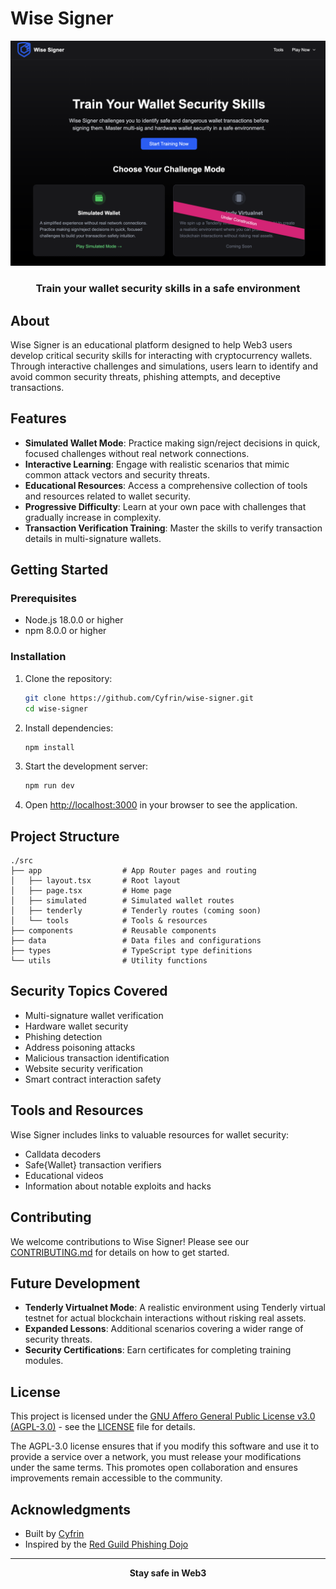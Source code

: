 # Wise Signer

<div align="center">
  <img src="public/landing-page.png" alt="Wise Signer Landing Page" width="700" />
  <h3>Train your wallet security skills in a safe environment</h3>
</div>

## About

Wise Signer is an educational platform designed to help Web3 users develop critical security skills for interacting with cryptocurrency wallets. Through interactive challenges and simulations, users learn to identify and avoid common security threats, phishing attempts, and deceptive transactions.

## Features

- **Simulated Wallet Mode**: Practice making sign/reject decisions in quick, focused challenges without real network connections.
- **Interactive Learning**: Engage with realistic scenarios that mimic common attack vectors and security threats.
- **Educational Resources**: Access a comprehensive collection of tools and resources related to wallet security.
- **Progressive Difficulty**: Learn at your own pace with challenges that gradually increase in complexity.
- **Transaction Verification Training**: Master the skills to verify transaction details in multi-signature wallets.

## Getting Started

### Prerequisites

- Node.js 18.0.0 or higher
- npm 8.0.0 or higher

### Installation

1. Clone the repository:
   ```bash
   git clone https://github.com/Cyfrin/wise-signer.git
   cd wise-signer
   ```

2. Install dependencies:
   ```bash
   npm install
   ```

3. Start the development server:
   ```bash
   npm run dev
   ```

4. Open [http://localhost:3000](http://localhost:3000) in your browser to see the application.

## Project Structure

```
./src
├── app                  # App Router pages and routing
│   ├── layout.tsx       # Root layout
│   ├── page.tsx         # Home page
│   ├── simulated        # Simulated wallet routes
│   ├── tenderly         # Tenderly routes (coming soon)
│   └── tools            # Tools & resources
├── components           # Reusable components
├── data                 # Data files and configurations
├── types                # TypeScript type definitions
└── utils                # Utility functions
```

## Security Topics Covered

- Multi-signature wallet verification
- Hardware wallet security
- Phishing detection
- Address poisoning attacks
- Malicious transaction identification
- Website security verification
- Smart contract interaction safety

## Tools and Resources

Wise Signer includes links to valuable resources for wallet security:

- Calldata decoders
- Safe{Wallet} transaction verifiers
- Educational videos
- Information about notable exploits and hacks

## Contributing

We welcome contributions to Wise Signer! Please see our [CONTRIBUTING.md](CONTRIBUTING.md) for details on how to get started.

## Future Development

- **Tenderly Virtualnet Mode**: A realistic environment using Tenderly virtual testnet for actual blockchain interactions without risking real assets.
- **Expanded Lessons**: Additional scenarios covering a wider range of security threats.
- **Security Certifications**: Earn certificates for completing training modules.

## License

This project is licensed under the [GNU Affero General Public License v3.0 (AGPL-3.0)](https://www.gnu.org/licenses/agpl-3.0.en.html) - see the [LICENSE](LICENSE) file for details.

The AGPL-3.0 license ensures that if you modify this software and use it to provide a service over a network, you must release your modifications under the same terms. This promotes open collaboration and ensures improvements remain accessible to the community.

## Acknowledgments

- Built by [Cyfrin](https://cyfrin.io)
- Inspired by the [Red Guild Phishing Dojo](https://phishing.therektgames.com/)

---

<div align="center">
  <strong>Stay safe in Web3</strong>
</div>

<!-- Simulated Wallet Challenges (leave for Updraft):
- EOA
  - Sign in with Ethereum (MetaMask side pop up) ✅ 
  - Basic ETH transfer (Trezor pop up) ✅ 
  - Aave Deposit (MetaMask side pop up) ✅ 
  - EIP-712 signature (MetaMask side pop up) ✅ 
- Smart contract wallet 
  - Basic Token transfer, first signer (MetaMask & trezor side pop up) 
    - Show
  - Token transfer with confusing phishing token (MetaMask & trezor side pop up) 
  - EIP-712 signature (Trezor) 
    - Do it correct, only show data 
  - EIP-712 siganture (metamask) 
    - Show EIP-712 raw 

Connected Wallet Challenges:
- Tenderly setup (virtual testnet setup)
  - eternal safe setup
  - https://eternalsafe.eth.limo?chainId=84532&chain=Base%20Sepolia&shortName=base-sepolia&rpc=https%3A%2F%2Fsepolia.base.org&currency=ETH&symbol=ETH&expAddr=https%3A%2F%2Fsepolia.basescan.org%2Faddress%2F%7B%7Baddress%7D%7D&expTx=https%3A%2F%2Fsepolia.basescan.org%2Ftx%2F%7B%7Bhash%7D%7D&l2=true&testnet=true
- EOA - Oh no! Safe Wallet is down! 
  - Uniswap swap
  - EIP-712 signature
- Smart contract wallet
  - Basic ETH transfer, first signer

# Tenderly game plan 
- Options:
  - Create tenderly network from API Key, account name, and project name
    - Saves http endpoint to local storage
  - I already have a tenderly virtual network (connect, set/check chainId)
    - Save http endpoint to local storage
  
# Safe Wallet Game Plan...
1. User connects wallet 
   1. Fund user wallet with 10 ETH
   2. Fund anvil5 address with 10 ETH 
      1. https://virtual.sepolia.rpc.tenderly.co/2266f442-859b-4462-8195-99a709746ffe 
  payload:
  ```
   {method: "tenderly_addBalance",…}
   id
   : 
   3
   jsonrpc
   : 
   "2.0"
   method
   : 
   "tenderly_addBalance"
   params
   : 
   [["ADDRESS_TO_FUND"], "0xde0b6b3a7640000"]
   0
   : 
   ["ADDRESS_TO_FUND"]
   0
   : 
   "ADDRESS_TO_FUND"
   1
   : 
   "0xde0b6b3a7640000"
   ```
   1. Have user deploy custom Safe address for each question, as question 1, and save to local storage
   2. For each question, set 2/3 signers as:
      1. anvil5
      2. whatever wallet is connected
      3. anvil6
1. Question 2 is to setup eternalsafe with custom network, saying "oh no, the safe UI is down!!", can you connect?
2. Drop user to question 3


 -->
